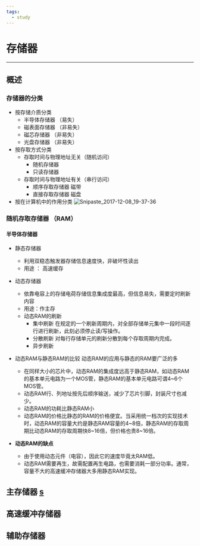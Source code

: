 ```yaml
---
tags:
  - study
---
```

# 存储器
***
## 概述
### 存储器的分类
* 按存储介质分类
	* 半导体存储器 （易失）
	* 磁表面存储器 （非易失）
	* 磁芯存储器 （非易失）
	* 光盘存储器 （非易失）
* 按存取方式分类
  * 存取时间与物理地址无关（随机访问）
	* 随机存储器
	* 只读存储器
  * 存取时间与物理地址有关（串行访问）
	* 顺序存取存储器    磁带
	* 直接存取存储器    磁盘 
* 按在计算机中的作用分类
 ![Snipaste_2017-12-08_19-37-36]($res/Snipaste_2017-12-08_19-37-36.png)
### 随机存取存储器 （RAM）
#### 半导体存储器
* 静态存储器
  * 利用双稳态触发器存储信息速度快，非破坏性读出
  * 用途 ： 高速缓存

* 动态存储器
  * 依靠电容上的存储电荷存储信息集成度最高，但信息易失，需要定时刷新内容
  * 用途：作主存 	
  * 动态RAM的刷新
	* 集中刷新 
在规定的一个刷新周期内，对全部存储单元集中一段时间逐行进行刷新，此刻必须停止读/写操作。
	* 分散刷新
对每行存储单元的刷新分散到每个存取周期内完成。
	* 异步刷新
* 动态RAM与静态RAM的比较
	动态RAM的应用与静态的RAM要广泛的多
	* 在同样大小的芯片中，动态RAM的集成度远高于静态RAM，如动态RAM的基本单元电路为一个MOS管，静态RAM的基本单元电路可谓4~6个MOS管。
	* 动态RAM行、列地址按先后顺序输送，减少了芯片引脚，封装尺寸也减少。
	* 动态RAM的功耗比静态RAM小
	* 动态RAM的价格比静态的RAM的价格便宜。当采用统一档次的实现技术时，动态RAM的容量大约是静态RAM容量的4~8倍，静态RAM的存取周期比动态RAM的存取周期快8~16倍，但价格也贵8~16倍。
* **动态RAM的缺点**
	* 由于使用动态元件（电容），因此它的速度毕竟太RAM低。
	* 动态RAM需要再生，故需配置再生电路，也需要消耗一部分功率。通常，容量不大的高速缓冲存储器大多用静态RAM实现。
## 主存储器 [s]()
## 高速缓冲存储器
## 辅助存储器